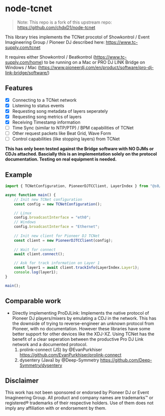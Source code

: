 # node-tcnet

> Note: This repo is a fork of this upstream repo:
> https://github.com/chdxD1/node-tcnet

This library tries implements the TCNet procotol of Showkontrol / Event Imagineering Group / Pioneer DJ described here: https://www.tc-supply.com/tcnet

It requires either Showkontrol / Beatkontrol (https://www.tc-supply.com/home) to be running on a Mac or PRO DJ LINK Bridge on Windows / Mac (https://www.pioneerdj.com/en/product/software/pro-dj-link-bridge/software/)

## Features

- [x] Connecting to a TCNet network
- [x] Listening to status events
- [x] Requesting song metadata of layers seperately
- [x] Requesting song metrics of layers
- [x] Receiving Timestamp information
- [ ] Time Sync (similar to NTP/PTP) / BPM capabilities of TCNet
- [ ] Other request packets like Beat Grid, Wave Form
- [ ] Control capabilities (like stopping layers) from TCNet

**This has only been tested against the Bridge software with NO DJMs or CDJs attached. Bascially this is an implementation solely on the protocol documentation. Testing on real equipment is needed.**

## Example
```typescript
import { TCNetConfiguration, PioneerDJTCClient, LayerIndex } from "@s0/node-tcnet"

async function main() {
    // Init new TCNet configuration
    const config = new TCNetConfiguration();

    // Linux
    config.broadcastInterface = "eth0";
    // Windows
    config.broadcastInterface = "Ethernet";
    
    // Init new client for Pioneer DJ TCNet
    const client = new PioneerDJTCClient(config);
    
    // Wait for connect
    await client.connect();

    // Ask for track information on Layer 1
    const layer1 = await client.trackInfo(LayerIndex.Layer1);
    console.log(layer1);
}

main();
```

## Comparable work
- Directly implementing ProDJLink: Implements the native protocol of Pioneer DJ players/mixers by emulating a CDJ in the network. This has the downside of trying to reverse-engineer an unknown protocol from Pioneer, with no documentation. However these libraries have some better support for other devices like the XDJ-XZ. Using TCNet has the benefit of a clear seperation between the productive Pro DJ Link network and a documented protocol.
  1. prolink-connect (JS) by @EvanPurkhiser https://github.com/EvanPurkhiser/prolink-connect
  2. dysentery (Java) by @Deep-Symmetry https://github.com/Deep-Symmetry/dysentery

## Disclaimer

This work has not been sponsored or endorsed by Pioneer DJ or Event Imagineering Group. All product and company names are trademarks™ or registered® trademarks of their respective holders. Use of them does not imply any affiliation with or endorsement by them.

